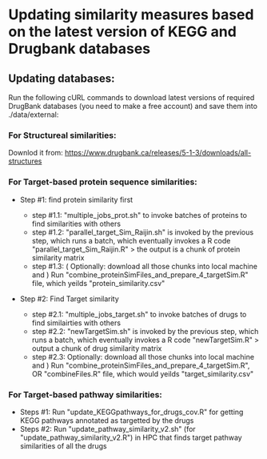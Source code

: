 # Updating similarity measures based on the latest version of KEGG and Drugbank databases
 
## Updating databases:
Run the following cURL commands to download latest versions of required DrugBank databases (you need to make a free account) and save them into ./data/external:

### For Structureal similarities:
Downlod it from: https://www.drugbank.ca/releases/5-1-3/downloads/all-structures 

### For Target-based protein sequence similarities:

- Step #1: find protein similarity first
	- step #1.1: "multiple_jobs_prot.sh" to invoke batches of proteins to find similarities with others
	- step #1.2: "parallel_target_Sim_Raijin.sh" is invoked by the previous step, which runs a batch, which
			eventually invokes a R code "parallel_target_Sim_Raijin.R" > the output is a chunk of protein
			similarity matrix
	- step #1.3: ( Optionally: download all those chunks into local machine and )
			Run "combine_proteinSimFiles_and_prepare_4_targetSim.R" file, which yeilds "protein_similarity.csv"

- Step #2: Find Target similarity
	- step #2.1: "multiple_jobs_target.sh" to invoke batches of drugs to find similairties with others
	- step #2.2: "newTargetSim.sh" is invoked by the previous step, which runs a batch, which
			eventually invokes a R code "newTargetSim.R" > output a chunk of drug similarity matrix
	- step #2.3:  Optionally: download all those chunks into local machine and )
			Run "combine_proteinSimFiles_and_prepare_4_targetSim.R", OR "combineFiles.R" file, 
				which would yeilds "target_similarity.csv"

### For Target-based pathway similarities:
- Steps #1: Run "update_KEGGpathways_for_drugs_cov.R" for getting KEGG pathways annotated as targetted by the drugs
- Steps #2: Run "update_pathway_similarity_v2.sh" (for "update_pathway_similarity_v2.R") in HPC that finds target pathway 
	similarities of all the drugs
